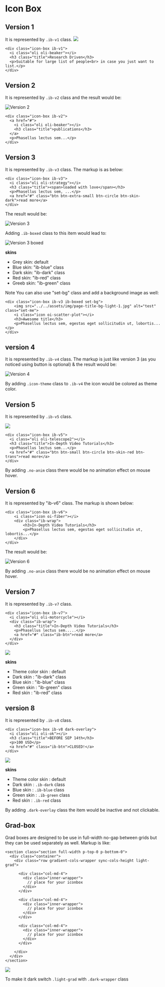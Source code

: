 # Icon Box

## Version 1

It is represented by `.ib-v1` class. ![](../.gitbook/assets/ib-v1-1.png)

```text
<div class="icon-box ib-v1">
  <i class="oli oli-beaker"></i>
  <h3 class="title">Research Driven</h3>
  <p>Suitable for large list of people<br> in case you just want to list.</p>
</div>
```

## Version 2

It is represented by `.ib-v2` class and the result would be:

![Version 2](../.gitbook/assets/ib-v2.png)

```text
<div class="icon-box ib-v2">
  <a href="#">
    <i class="oli oli-beaker"></i>
    <h3 class="title">publications</h3>
  </a>
  <p>Phasellus lectus sem...</p>
</div>
```

## Version 3

It is represented by `.ib-v3` class. The markup is as below:

```text
<div class="icon-box ib-v3">
  <i class="oli oli-strategy"></i>
  <h3 class="title"><span>loaded with love</span></h3>
  <p>Phasellus lectus sem, ...</p>
  <a href="#" class="btn btn-extra-small btn-circle btn-skin-dark">read more</a>
</div>
```

The result would be:

![Version 3](../.gitbook/assets/ib-v3.png)

Adding `.ib-boxed` class to this item would lead to:

![Version 3 boxed](../.gitbook/assets/ib-v3-boxed.png)

**skins**

* Grey skin: default
* Blue skin: "ib-blue" class
* Dark skin: "ib-dark" class
* Red skin: "ib-red" class
* Greeb skin: "ib-green" class

Note You can also use "set-bg" class and add a background image as well:

```text
<div class="icon-box ib-v3 ib-boxed set-bg">
    <img src="../../assets/img/page-title-bg-light-1.jpg" alt="test" class="set-me">
    <i class="icon oi-scatter-plot"></i>
    <h3>Awesome title</h3>
    <p>Phasellus lectus sem, egestas eget sollicitudin ut, lobortis...</p>
</div>
```

## version 4

It is represented by `.ib-v4` class. The markup is just like version 3 \(as you noticed using button is optional\) & the result would be:

![Version 4](../.gitbook/assets/ib-v4.png)

By adding `.icon-theme` class to `.ib-v4` the icon would be colored as theme color.

## Version 5

It is represented by `.ib-v5` class.

![](../.gitbook/assets/ib-v5-1.png)

```text
<div class="icon-box ib-v5">
  <i class="oli oli-telescope2"></i>
  <h3 class="title">In-Depth Video Tutorials</h3>
  <p>Phasellus lectus sem...</p>
  <a href="#" class="btn btn-small btn-circle btn-skin-red btn-trans">read more</a>
</div>
```

By adding `.no-anim` class there would be no animation effect on mouse hover.

## Version 6

It is represented by "ib-v6" class. The markup is shown below:

```text
<div class="icon-box ib-v6">
    <i class="icon oi-fiber"></i>
    <div class="ib-wrap">
        <h3>In-Depth Video Tutorials</h3>
        <p>Phasellus lectus sem, egestas eget sollicitudin ut, lobortis...</p>
    </div>
</div>
```

The result would be:

![Version 6](../.gitbook/assets/ib-v6.png)

By adding `.no-anim` class there would be no animation effect on mouse hover.

## Version 7

It is represented by `.ib-v7` class.

```text
<div class="icon-box ib-v7">
  <i class="oli oli-motorcycle"></i>
  <div class="ib-wrap">
    <h3 class="title">In-Depth Video Tutorials</h3>
    <p>Phasellus lectus sem.....</p>
    <a href="#" class="ib-btn">read more</a>
  </div>
</div>
```

![](../.gitbook/assets/ib-v7-1.png)

**skins**

* Theme color skin : default
* Dark skin : "ib-dark" class
* Blue skin : "ib-blue" class
* Green skin : "ib-green" class
* Red skin : "ib-red" class

## version 8

It is represented by `.ib-v8` class.

```text
<div class="icon-box ib-v8 dark-overlay">
  <i class="oli oli-ok"></i>
  <h3 class="title">BEFORE SEP 14th</h3>
  <p>100 USD</p>
  <a href="#" class="ib-btn">CLOSED!</a>
</div>
```

![](../.gitbook/assets/ib-v8-1.png)

**skins**

* Theme color skin : default
* Dark skin : `.ib-dark` class
* Blue skin : `.ib-blue` class
* Green skin : `.ib-green` class
* Red skin : `.ib-red` class

By adding `.dark-overlay` class the item would be inactive and not clickable.

## Grad-box

Grad boxes are designed to be use in full-width no-gap between grids but they can be used separately as well. Markup is like:

```text
<section class="section full-width p-top-0 p-bottom-0">
  <div class="container">
    <div class="row gradient-cols-wrapper sync-cols-height light-grad">

      <div class="col-md-4">
        <div class="inner-wrapper">
          // place for your iconbox
        </div>
      </div>

      <div class="col-md-4">
        <div class="inner-wrapper">
          // place for your iconbox
        </div>
      </div>

      <div class="col-md-4">
        <div class="inner-wrapper">
          // place for your iconbox
        </div>
      </div>

    </div>
  </div>
</section>
```

![](../.gitbook/assets/ib-gradient.png)

To make it dark switch `.light-grad` with `.dark-wrapper` class

